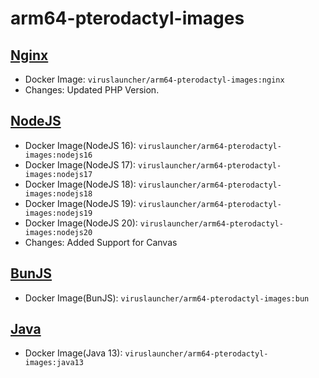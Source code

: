 # arm64-pterodactyl-images

## [Nginx](https://github.com/VirusLauncher/arm64-pterodactyl-images/tree/main/nginx)
- Docker Image: `viruslauncher/arm64-pterodactyl-images:nginx`
- Changes: Updated PHP Version.

## [NodeJS](https://github.com/VirusLauncher/arm64-pterodactyl-images/tree/main/nodejs16)
- Docker Image(NodeJS 16): `viruslauncher/arm64-pterodactyl-images:nodejs16`
- Docker Image(NodeJS 17): `viruslauncher/arm64-pterodactyl-images:nodejs17`
- Docker Image(NodeJS 18): `viruslauncher/arm64-pterodactyl-images:nodejs18`
- Docker Image(NodeJS 19): `viruslauncher/arm64-pterodactyl-images:nodejs19`
- Docker Image(NodeJS 20): `viruslauncher/arm64-pterodactyl-images:nodejs20`
- Changes: Added Support for Canvas

## [BunJS](https://github.com/VirusLauncher/arm64-pterodactyl-images/tree/main/bun)
- Docker Image(BunJS): `viruslauncher/arm64-pterodactyl-images:bun`

## [Java](https://github.com/VirusLauncher/arm64-pterodactyl-images/tree/main/java13)
- Docker Image(Java 13): `viruslauncher/arm64-pterodactyl-images:java13`
